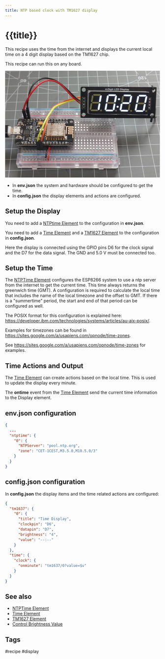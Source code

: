 ```yaml
---
title: NTP based clock with TM1627 display
---
```


# {{title}}

This recipe uses the time from the internet and displays the current local time on a 4 digit display based on the TM1627 chip.

This recipe can run this on any board.

![image](/recipes/ntpclock2.jpg "w600")

* In **env.json** the system and hardware should be configured to get the time.
* In **config.json** the display elements and actions are configured.

## Setup the Display

You need to add a [NTPtime Element] to the configuration in **env.json**.

You need to add a [Time Element] and a [TM1627 Element] to the configuration in **config.json**.

Here the display is connected using the GPIO pins D6 for the clock signal and the D7 for the data signal.
The GND and 5.0 V must be connected too.


## Setup the Time

The [NTPTime Element] configures the ESP8266 system to use a ntp server from the internet to get the current time.
This time always returns the greenwich time (GMT).
A configuration is required to calculate the local time that includes the name of the local timezone and the offset to GMT.
If there is a "summertime" period, the start and end of that period can be configured as well.

The POSIX format for this configuration is explained here: <https://developer.ibm.com/technologies/systems/articles/au-aix-posix/>.

Examples for timezones can be found in <https://sites.google.com/a/usapiens.com/opnode/time-zones>.

See <https://sites.google.com/a/usapiens.com/opnode/time-zones> for examples.


## Time Actions and Output

The [Time Element] can create actions based on the local time. This is used to update the display every minute.

The **ontime** event from the [Time Element] send the current time information to the Display element.



## env.json configuration

``` json
{
  ...
  "ntptime": {
    "0": {
      "NTPServer": "pool.ntp.org",
      "zone": "CET-1CEST,M3.5.0,M10.5.0/3"
    }
  }
}
```


## config.json configuration

In **config.json** the display items and the time related actions are configured:

``` json
{
  "tm1637": {
    "0": {
      "title": "Time Display",
      "clockpin": "D6",
      "datapin": "D7",
      "brightness": "4",
      "value": "--:--"
    }
  },
  "time": {
    "clock": {
      "onminute": "tm1637/0?value=$v"
    }
  }
}
```

## See also

* [NTPTime Element]
* [Time Element]
* [TM1627 Element]
* [Control Brightness Value](/recipes/brightness.md)


## Tags
#recipe #display

[NTPTime Element]:/elements/ntptime.md
[Time Element]:/elements/time.md
[TM1627 Element]: /elements/tm1637.md
